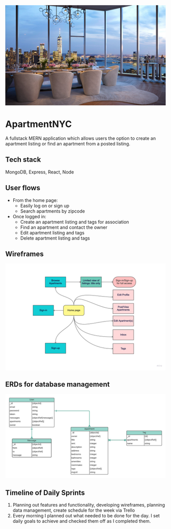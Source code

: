<img alt="apartment" src="./src/components/ReadME/apt1.jpeg">

# ApartmentNYC

A fullstack MERN application which allows users the option to create an apartment listing or find an apartment from a posted listing. 

## Tech stack

MongoDB, Express, React, Node

## User flows

- From the home page:
    - Easily log on or sign up
    - Search apartments by zipcode
- Once logged in:
    - Create an apartment listing and tags for association
    - Find an apartment and contact the owner
    - Edit apartment listing and tags
    - Delete apartment listing and tags

## Wireframes

<img alt="wireframe" src="./src/components/ReadME/Flowchart.jpg">

## ERDs for database management

<img alt="erd" src="./src/components/ReadME/Apartment NYC.jpeg">

## Timeline of Daily Sprints

1. Planning out features and functionality, developing wireframes, planning data management, create schedule for the week via Trello
2. Every morning I planned out what needed to be done for the day. I set daily goals to achieve and checked them off as I completed them.
